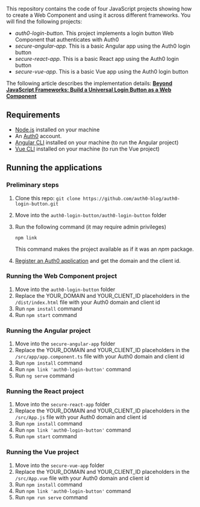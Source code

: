 This repository contains the code of four JavaScript projects showing how to create a Web Component and using it across different frameworks. You will find the following projects:

- *auth0-login-button*. This project implements a login button Web Component that authenticates with Auth0
- *secure-angular-app*. This is a basic Angular app using the Auth0 login button
- *secure-react-app*. This is a basic React app using the Auth0 login button
- *secure-vue-app*. This is a basic Vue app using the Auth0 login button

The following article describes the implementation details: **[Beyond JavaScript Frameworks: Build a Universal Login Button as a Web Component](https://auth0.com/blog/beyond-javascript-frameworks-universal-login-web-component)**

## Requirements

- [Node.js](https://nodejs.org) installed on your machine
- An [Auth0](https://auth0.com/) account.
- [Angular CLI](https://cli.angular.io/) installed on your machine (to run the Angular project)
- [Vue CLI](https://cli.vuejs.org/) installed on your machine (to run the Vue project)

## Running the applications

### Preliminary steps

1. Clone this repo: `git clone https://github.com/auth0-blog/auth0-login-button.git`

2. Move into the `auth0-login-button/auth0-login-button` folder

3. Run the following command (it may require admin privileges)

   ```shell
   npm link
   ```

   This command makes the project available as if it was an *npm* package.

4. [Register an Auth0 application](https://manage.auth0.com/) and get the domain and the client id.



### Running the Web Component project

1. Move into the `auth0-login-button` folder
2. Replace the YOUR_DOMAIN and YOUR_CLIENT_ID placeholders in the `/dist/index.html` file with your Auth0 domain and client id
3. Run `npm install` command
4. Run `npm start` command

### Running the Angular project

1. Move into the `secure-angular-app` folder
2. Replace the YOUR_DOMAIN and YOUR_CLIENT_ID placeholders in the `/src/app/app.component.ts` file with your Auth0 domain and client id
3. Run `npm install` command
4. Run `npm link 'auth0-login-button'` command
5. Run `ng serve` command

### Running the React project

1. Move into the `secure-react-app` folder
2. Replace the YOUR_DOMAIN and YOUR_CLIENT_ID placeholders in the `/src/App.js` file with your Auth0 domain and client id
3. Run `npm install` command
4. Run `npm link 'auth0-login-button'` command
5. Run `npm start` command

### Running the Vue project

1. Move into the `secure-vue-app` folder
2. Replace the YOUR_DOMAIN and YOUR_CLIENT_ID placeholders in the `/src/App.vue` file with your Auth0 domain and client id
3. Run `npm install` command
4. Run `npm link 'auth0-login-button'` command
5. Run `npm run serve` command




